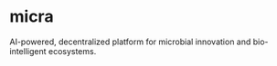 # micra
AI-powered, decentralized platform for microbial innovation and bio-intelligent ecosystems.

